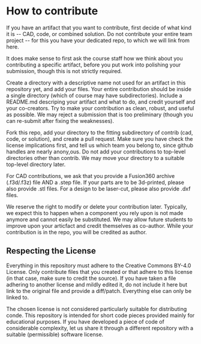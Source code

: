 # How to contribute

If you have an artifact that you want to contribute, first decide of what kind it is -- CAD, code, or combined  solution. Do not contribute your entire team project -- for this you have your dedicated repo, to which we will link from here.

It does make sense to first ask the course staff how we think about you contributing a specific artifact, before you put work into polishing your submission, though this is not strictly required.

Create a directory with a descriptive name not used for an artifact in this repository yet, and add your files. Your entire contribution should be inside a single directory (which of course may have subdirectories). Include a README.md descriping your artifact and what to do, and credit yourself and your co-creators.
Try to make your contribution as clean, robust, and useful as possible. We may reject a submission that is too preliminary (though you can re-submit after fixing the weaknesses).

Fork this repo, add your directory to the fitting subdirectory of contrib (cad, code, or solution), and create a pull request. Make sure you have check the license implications first, and tell us which team you belong to, since github handles are nearly anony,ous. Do not add your contributions to top-level directories other than contrib. We may move your directory to a suitable top-level directory later. 

For CAD contributions, we ask that you provide a Fusion360 archive (.f3d/.f3z) file AND a .step file. If your parts are to be 3d-printed, please also provide .stl files. For a design to be laser-cut, please also provide .dxf files.

We reserve the right to modify or delete your contribution later. Typically, we expect this to happen when a component you rely upon is not made anymore and cannot easily be substituted. We may allow future students to improve upon your articfact and credit themselves as co-author. While your contribution is in the repo, you will be credited as author.


## Respecting the License

Everything in this repository must adhere to the Creative Commons BY-4.0 License. Only contribute files that you created or that adhere to this license (in that case, make sure to credit the source). If you have taken a file adhering to another license and mildly edited it, do not include it here but link to the original file and provide a diff/patch. Everything else can only be linked to.

The chosen license is not considered particularly suitable for distributing conde. This repository is intended for short code pieces provided mainly for educational purposes. If you have developed a piece of code of considerable complexity, let us share it through a different repository with a suitable (permissible) software license.


